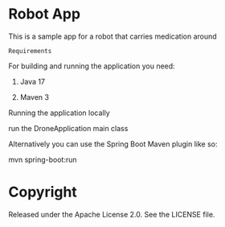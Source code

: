Robot App
===
This is a sample app for a robot that carries medication around
```
Requirements
```
<p>For building and running the application you need:</p>

1. Java 17 

2. Maven 3
<p>Running the application locally</p>

run the DroneApplication main class

Alternatively you can use the Spring Boot Maven plugin like so:

mvn spring-boot:run

Copyright
===
Released under the Apache License 2.0. See the LICENSE file.